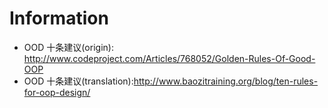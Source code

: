 # Information
 * OOD 十条建议(origin): http://www.codeproject.com/Articles/768052/Golden-Rules-Of-Good-OOP
 * OOD 十条建议(translation):http://www.baozitraining.org/blog/ten-rules-for-oop-design/